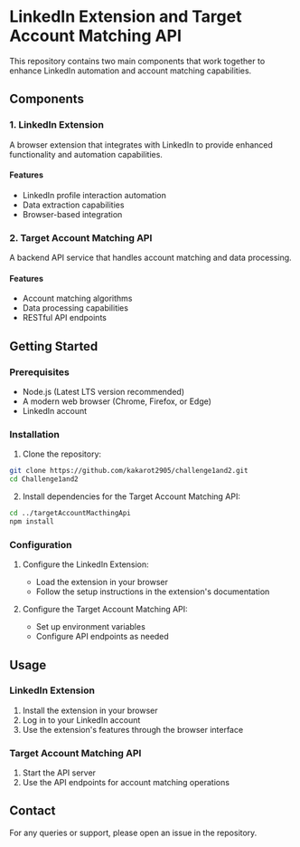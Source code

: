 # LinkedIn Extension and Target Account Matching API

This repository contains two main components that work together to enhance LinkedIn automation and account matching capabilities.

## Components

### 1. LinkedIn Extension

A browser extension that integrates with LinkedIn to provide enhanced functionality and automation capabilities.

#### Features

- LinkedIn profile interaction automation
- Data extraction capabilities
- Browser-based integration

### 2. Target Account Matching API

A backend API service that handles account matching and data processing.

#### Features

- Account matching algorithms
- Data processing capabilities
- RESTful API endpoints

## Getting Started

### Prerequisites

- Node.js (Latest LTS version recommended)
- A modern web browser (Chrome, Firefox, or Edge)
- LinkedIn account

### Installation

1. Clone the repository:

```bash
git clone https://github.com/kakarot2905/challenge1and2.git
cd Challenge1and2
```


2. Install dependencies for the Target Account Matching API:

```bash
cd ../targetAccountMacthingApi
npm install
```

### Configuration

1. Configure the LinkedIn Extension:

   - Load the extension in your browser
   - Follow the setup instructions in the extension's documentation

2. Configure the Target Account Matching API:
   - Set up environment variables
   - Configure API endpoints as needed

## Usage

### LinkedIn Extension

1. Install the extension in your browser
2. Log in to your LinkedIn account
3. Use the extension's features through the browser interface

### Target Account Matching API

1. Start the API server
2. Use the API endpoints for account matching operations


## Contact

For any queries or support, please open an issue in the repository.
